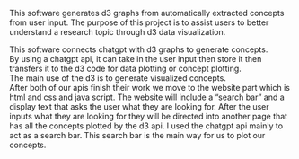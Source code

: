 This software generates d3 graphs from automatically extracted concepts from user input. The purpose of this project is to assist users to better understand a research topic through  d3 data visualization.

This software connects chatgpt with d3 graphs to generate concepts.  
By using a chatgpt api, it can take in the user input then store it then transfers it to the d3 code for data plotting or concept plotting.  
The main use of the d3 is to generate visualized concepts.  
After both of our apis finish their work we move to the website part which is html and css and java script. The website will include a “search bar” and a display text that asks the user what they are looking for. After the user inputs what they are looking for they will be directed into another page that has all the concepts plotted by the d3 api. I used the chatgpt api mainly to act as a search bar. This search bar is the main way for us to plot our concepts.

